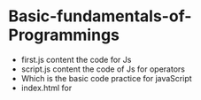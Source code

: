 # Basic-fundamentals-of-Programmings
- first.js content the code for Js 
- script.js content the code of Js for operators
- Which is the basic code practice for javaScript
- index.html for <script> tag to use the console
# Java OPPS in different files which includes various conepts such as class, constructor, polymerophism, inheritances, packages, abstraction, interfaces, static keyword.
- All concepts of Java are in .java files

i.e oops.java includes
  - class
  - constructor
  - polymerophism
  - abstraction
  - interfaces
  - static keywords


i.e bank.java includes please create a bank folder inside which use this file bank.java for importing bank package
   - packages

     
i.e inherti.java includes
  - inheritances
